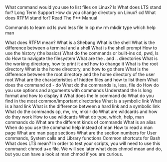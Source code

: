 What command would you use to list files on Linux?
ls
What does LTS stand for?
Long Term Support
How do you change directory on Linux?
cd
What does RTFM stand for?
Read The F** Manual


Commands to learn
cd
ls
pwd
less
file
ln
cp
mv
rm
mkdir
type
which
help
man

What does RTFM mean?
What is a Shebang
What is the shell
What is the difference between a terminal and a shell
What is the shell prompt
How to use the history (the basics)
What do the commands or built-ins cd, pwd, ls do 
How to navigate the filesystem
What are the . and .. directories
What is the working directory, how to print it and how to change it
What is the root directory
What is the home directory, and how to go there
What is the difference between the root directory and the home directory of the user root
What are the characteristics of hidden files and how to list them
What does the command cd - do
What do the commands ls, less, file do
How do you use options and arguments with commands
Understand the ls long format and how to display it
What does the ln command do
What do you find in the most common/important directories
What is a symbolic link
What is a hard link
What is the difference between a hard link and a symbolic link
What do the commands cp, mv, rm, mkdir do
What are wildcards and how do they work
How to use wildcards
What do type, which, help, man commands do
What are the different kinds of commands
What is an alias
When do you use the command help instead of man
How to read a man page
What are man page sections
What are the section numbers for User commands, System calls and Library functions
Common shortcuts for Bash
What does LTS mean?
In order to test your scripts, you will need to use this command: chmod u+x file. We will see later what does chmod mean and do, but you can have a look at man chmod if you are curious.
